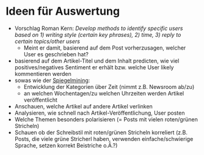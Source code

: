 # Ideen für Auswertung

- Vorschlag Roman Kern: *Develop methods to identify specific users based on 1) writing style (certain key phrases), 2) time, 3) reply to certain topics/other users*
  - Meint er damit, basierend auf dem Post vorherzusagen, welcher User es geschrieben hat?
- basierend auf dem Artikel-Titel und dem Inhalt predicten, wie viel positives/negatives Sentiment er erhält bzw. welche User likely kommentieren werden
- sowas wie der [Spiegelmining](http://www.dkriesel.com/spiegelmining):
  - Entwicklung der Kategorien über Zeit (nimmt z.B. Newsroom  ab/zu)
  - an welchen Wochentagen/zu welchen Uhrzeiten werden Artikel veröffentlicht
- Anschauen, welche Artikel auf andere Artikel verlinken
- Analysieren, wie schnell nach Artikel-Veröffentlichung, User posten
- Welche Themen besonders polarisieren (= Posts mit vielen roten/grünen Stricheln)
- Schauen ob der Schreibstil mit roten/grünen Stricheln korreliert (z.B. Posts, die viele grüne Stricherl haben, verwenden einfache/schwierige Sprache, setzen korrekt Beistriche o.Ä.?)

